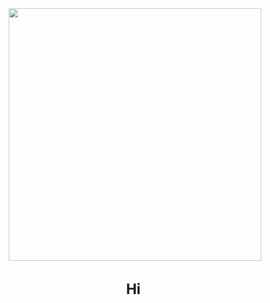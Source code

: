 <div align="center">
  <img src="https://media1.tenor.com/m/XI-Ccwkxf64AAAAd/%D1%88%D0%B0%D0%B9%D0%BB%D1%83%D1%88%D0%B0%D0%B9-cat-smurf.gif" width="500px"/>
</div>

<h1 align="center">Hi  <img src=""/></h1>
